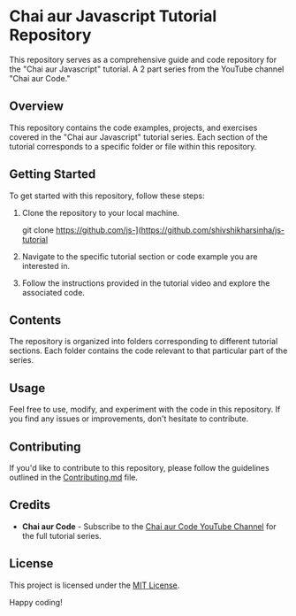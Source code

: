 # Chai aur Javascript Tutorial Repository

This repository serves as a comprehensive guide and code repository for the "Chai aur Javascript" tutorial.
A 2 part series from the YouTube channel "Chai aur Code."

## Overview

This repository contains the code examples, projects, and exercises covered in the "Chai aur Javascript" tutorial series.
Each section of the tutorial corresponds to a specific folder or file within this repository.

## Getting Started

To get started with this repository, follow these steps:

1. Clone the repository to your local machine.
   
   git clone <https://github.com/js-](https://github.com/shivshikharsinha/js-tutorial>

2. Navigate to the specific tutorial section or code example you are interested in.

3. Follow the instructions provided in the tutorial video and explore the associated code.

## Contents

The repository is organized into folders corresponding to different tutorial sections.
Each folder contains the code relevant to that particular part of the series.

## Usage

Feel free to use, modify, and experiment with the code in this repository.
If you find any issues or improvements, don't hesitate to contribute.

## Contributing

If you'd like to contribute to this repository, please follow the guidelines outlined in the [Contributing.md](Contributing.md) file.

## Credits

- **Chai aur Code** - Subscribe to the [Chai aur Code YouTube Channel](https://www.youtube.com/chaiaurcode) for the full tutorial series.

## License

This project is licensed under the [MIT License](LICENSE).

Happy coding!
